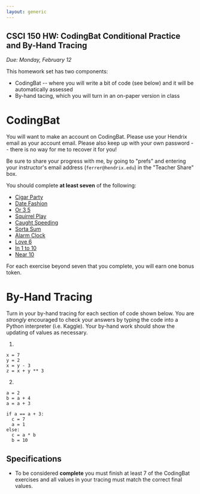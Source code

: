 ```yaml
---
layout: generic
---
```


CSCI 150 HW: CodingBat Conditional Practice and By-Hand Tracing
-----------------------------------------------

*Due: Monday, February 12*

This homework set has two components:
* CodingBat -- where you will write a bit of code (see below) and it will be automatically assessed
* By-hand tacing, which you will turn in an on-paper version in class

# CodingBat

You will want to make an account on CodingBat. Please use your Hendrix email as your account email.
Please also keep up with your own password -- there is no way for me to recover it for you!

Be sure to share your progress with me, by going to "prefs" and entering
your instructor's email address (`ferrer@hendrix.edu`) in the "Teacher Share" box.

You should complete **at least seven** of the following:

- [Cigar Party](https://codingbat.com/prob/p195669)
- [Date Fashion](https://codingbat.com/prob/p129125)
- [Or 3 5](https://codingbat.com/prob/p288587?parent=/home/ferrer@hendrix.edu)
- [Squirrel Play](https://codingbat.com/prob/p135815)
- [Caught Speeding](https://codingbat.com/prob/p137202)
- [Sorta Sum](https://codingbat.com/prob/p116620)
- [Alarm Clock](https://codingbat.com/prob/p119867)
- [Love 6](https://codingbat.com/prob/p100958)
- [In 1 to 10](https://codingbat.com/prob/p158497)
- [Near 10](https://codingbat.com/prob/p165321)

For each exercise beyond seven that you complete, you will earn one bonus token.

# By-Hand Tracing

Turn in your by-hand tracing for each section of code shown below. You are *strongly* encouraged to check your answers
by typing the code into a Python interpreter (i.e. Kaggle). Your by-hand work should show the updating of values as necessary.

1.

    x = 7
    y = 2
    x = y - 3
    z = x + y ** 3


 2.

    a = 2
    b = a + 4
    a = a + 3

    if a == a + 3:
      c = 7
      a = 1
    else:
      c = a * b
      b = 10


## Specifications

- To be considered **complete** you must finish at least 7 of the CodingBat exercises and all values in your tracing must match the correct final values.
